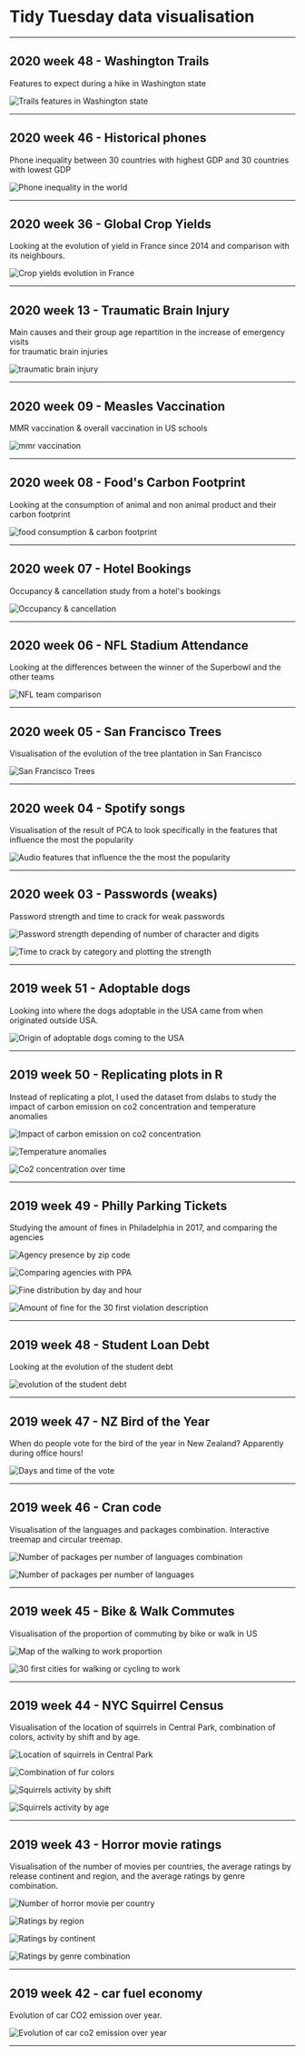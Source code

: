 # Tidy Tuesday data visualisation

----

## 2020 week 48 - Washington Trails

Features to expect during a hike in Washington state

![Trails features in Washington state](/2020-48-washington-trails/hikes_mixed.png)

----

## 2020 week 46 - Historical phones

Phone inequality between 30 countries with highest GDP and 30 countries with lowest GDP

![Phone inequality in the world](/2020-46-historical-phones/historical_phones.png)

----

## 2020 week 36 - Global Crop Yields

Looking at the evolution of yield in France since 2014 and comparison with its neighbours.

![Crop yields evolution in France](/2020-36-global-crop-yields/france_crop_yield_evolution.png)

----

## 2020 week 13 - Traumatic Brain Injury

Main causes and their group age repartition in the increase of emergency visits<br> for traumatic brain injuries

![traumatic brain injury](/2020-13-traumatic-brain-injury/emergency_visit_brain_injury.png)

----

## 2020 week 09 - Measles Vaccination

MMR vaccination & overall vaccination in US schools

![mmr vaccination](/2020-09-measles-vaccination/mmr_overall_rate.png)

----

## 2020 week 08 - Food's Carbon Footprint

Looking at the consumption of animal and non animal product and their carbon footprint

![food consumption & carbon footprint](/2020-08-food-carbon-footprint/food-consumption.png)

----

## 2020 week 07 - Hotel Bookings

Occupancy & cancellation study from a hotel's bookings

![Occupancy & cancellation](/2020-07-Hotel-Bookings/hotel_bookings.png)


----

## 2020 week 06 - NFL Stadium Attendance

Looking at the differences between the winner of the Superbowl and the other teams

![NFL team comparison](/2020-06-NFL-stadium-attendance/NFL_team_perf.png)


----

## 2020 week 05 - San Francisco Trees

Visualisation of the evolution of the tree plantation in San Francisco

![San Francisco Trees](/2020-05-San-Francisco-trees/sf_trees.png)

----

## 2020 week 04 - Spotify songs

Visualisation of the result of PCA to look specifically in the features that influence the most the popularity

![Audio features that influence the the most the popularity](/2020-04-song-genres/song_popularity_pca.png)

----

## 2020 week 03 - Passwords (weaks)

Password strength and time to crack for weak passwords

![Password strength depending of number of character and digits](/2020-03-passwords/password_strength.png)

![Time to crack by category and plotting the strength](/2020-03-passwords/crack_strength.png)


----

## 2019 week 51 - Adoptable dogs

Looking into where the dogs adoptable in the USA came from when originated outside USA.

![Origin of adoptable dogs coming to the USA](/2019-51-adoptable-dogs/origin_of_dogs.png)


----

## 2019 week 50 - Replicating plots in R

Instead of replicating a plot, I used the dataset from dslabs to study the impact of carbon emission on co2 concentration and temperature anomalies

![Impact of carbon emission on co2 concentration](/2019-50-Replicating-plots/impact_carbon_emissions.png)

![Temperature anomalies](/2019-50-Replicating-plots/temp_anomalies.png)

![Co2 concentration over time](/2019-50-Replicating-plots/co2_concentration.png)

----

## 2019 week 49 - Philly Parking Tickets

Studying the amount of fines in Philadelphia in 2017, and comparing the agencies

![Agency presence by zip code](/2019-49-Philly-parking-tickets/agency_presence.png)

![Comparing agencies with PPA](/2019-49-Philly-parking-tickets/comparing_agencies.png)

![Fine distribution by day and hour](/2019-49-Philly-parking-tickets/fine_value_distr.png)

![Amount of fine for the 30 first violation description](/2019-49-Philly-parking-tickets/amount_30_violation.png)

----

## 2019 week 48 - Student Loan Debt

Looking at the evolution of the student debt

![evolution of the student debt](/2019-48-student-loan-debt/evolution_student_debt.png)

----

## 2019 week 47 - NZ Bird of the Year

When do people vote for the bird of the year in New Zealand? Apparently during office hours!

![Days and time of the vote](/2019-47-NZ-bird-of-year/votes_per_days_and_hours.png)

----

## 2019 week 46 - Cran code

Visualisation of the languages and packages combination. Interactive treemap and circular treemap.

![Number of packages per number of languages combination](/2019-46-CRAN-code/num_packages_per_language_combination.png)

![Number of packages per number of languages](/2019-46-CRAN-code/num_packages_per_num_languages.png)

----

## 2019 week 45 - Bike & Walk Commutes

Visualisation of the proportion of commuting by bike or walk in US

![Map of the walking to work proportion](/2019-45-bike-walk-commutes/map_commute_city.png)

![30 first cities for  walking or cycling to work](/2019-45-bike-walk-commutes/30_first_cities.png)

----

## 2019 week 44 - NYC Squirrel Census

Visualisation of the location of squirrels in Central Park, combination of colors, activity by shift and by age.

![Location of squirrels in Central Park](/2019-44-NYC-squirrel-census/location_by_color.png)

![Combination of fur colors](/2019-44-NYC-squirrel-census/combination_color.png)

![Squirrels activity by shift](/2019-44-NYC-squirrel-census/activity_by_shift.png)

![Squirrels activity by age](/2019-44-NYC-squirrel-census/activity_by_age.png)

----

## 2019 week 43 - Horror movie ratings

Visualisation of the number of movies per countries, the average ratings by release continent and region, and the average ratings by genre combination.

![Number of horror movie per country](/2019-43-horror-movie-ratings/movies_country.png)

![Ratings by region](/2019-43-horror-movie-ratings/ratings_by_region.png)

![Ratings by continent](/2019-43-horror-movie-ratings/ratings_by_continent.png)

![Ratings by genre combination](/2019-43-horror-movie-ratings/ratings_by_genre.png)

----

## 2019 week 42 - car fuel economy

Evolution of car CO2 emission over year.

![Evolution of car co2 emission over year](/2019-42-car-fuel-economy/evolution_co2_year.png)

----


